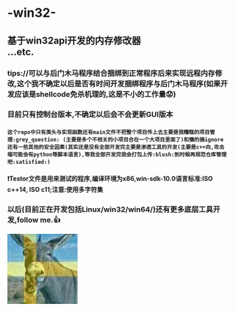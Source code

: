 # -win32-
基于win32api开发的内存修改器<br>...etc.
---
###   tips://可以与后门木马程序结合捆绑到正常程序后来实现远程内存修改,这个我不确定以后是否有时间开发捆绑程序与后门木马程序(如果开发应该是shellcode免杀机理的,这是不小的工作量:worried:)<br>
###   目前只有控制台版本,不确定以后会不会更新GUI版本<br>
####   `这个repo中只有类头与实现函数还有main文件不把整个项目传上去主要是我糟糕的项目管理:grey_question:	(主要是多个不相关的小项目合在一个大项目里面了)和懒的搞ignore还有一些其他的安全因素(其实还是没有全部开发完主要是渗透工具的开发(主要是c++向,攻击端可能会有python等脚本语言),等我全部开发完我会打包上传:blush:到时候再规范仓库管理吧:satisfied:)`<br>
####  :exclamation:Testor文件是用来测试的程序,编译环境为x86,win-sdk-10.0语言标准:ISO c++14, ISO c11;注意:使用多字符集<br>
### 以后(目前正在开发包括Linux/win32/win64/)还有更多底层工具开发,follow me.:+1:<br>

[![mygithub](./MyGitPic.jpg)](https://github.com/hello00wolrd "点这里来我主页")
